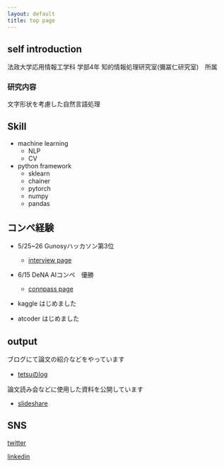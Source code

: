 ```yaml
---
layout: default
title: top page
---
```


## self introduction

法政大学応用情報工学科  学部4年
知的情報処理研究室(彌冨仁研究室)　所属

### 研究内容
文字形状を考慮した自然言語処理

## Skill

- machine learning
    - NLP
    - CV
- python framework
    - sklearn
    - chainer
    - pytorch
    - numpy
    - pandas

## コンペ経験

- 5/25~26 Gunosyハッカソン第3位
    - [interview page](https://journal.peakers.jp/140612572/)

- 6/15 DeNA AIコンペ　優勝
    - [connpass page](https://dena-ai.connpass.com/event/131412/)

- kaggle はじめました
- atcoder はじめました

## output
ブログにて論文の紹介などをやっています
- [tetsuのlog](https://tetsu316.hatenablog.com/)

論文読み会などに使用した資料を公開しています
- [slideshare](https://www.slideshare.net/ssuser58dfad?utm_campaign=profiletracking&utm_medium=sssite&utm_source=ssslideview)

## SNS
[twitter](https://twitter.com/tetsu316naga)

[linkedin](https://www.linkedin.com/in/%E9%A7%BF%E5%A4%AA-%E9%95%B7%E6%BE%A4-0229a0181/)



